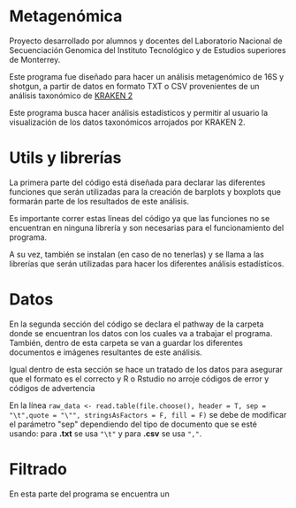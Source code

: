 # Metagenómica 
Proyecto desarrollado por alumnos y docentes del Laboratorio Nacional de Secuenciación Genomica del Instituto Tecnológico y de Estudios superiores de Monterrey.

Este programa fue diseñado para hacer un análisis metagenómico de 16S y shotgun, a partir de datos en formato TXT o CSV provenientes de un análisis taxonómico de [KRAKEN 2](https://github.com/DerrickWood/kraken2.) 

Este programa busca hacer análisis estadísticos y permitir al usuario la visualización de los datos taxonómicos arrojados por KRAKEN 2. 
# Utils y librerías 
La primera parte del código está diseñada para declarar las diferentes funciones que serán utilizadas para la creación de barplots y boxplots que formarán parte de los resultados de este análisis.

Es importante correr estas lineas del código ya que las funciones no se encuentran en ninguna librería y son necesarias para el funcionamiento del programa.

A su vez, también se instalan (en caso de no tenerlas) y se llama a las librerías que serán utilizadas para hacer los diferentes análisis estadísticos.  
# Datos
En la segunda sección del código se declara el pathway de la carpeta donde se encuentran los datos con los cuales va a trabajar el programa. También, dentro de esta carpeta se van a guardar los diferentes documentos e imágenes resultantes de este análisis. 

Igual dentro de esta sección se hace un tratado de los datos para asegurar que el formato es el correcto y R o Rstudio no arroje códigos de error y códigos de advertencia 

En la línea `raw_data <- read.table(file.choose(), header = T, sep = "\t",quote = "\"", stringsAsFactors = F, fill = F)` se debe de modificar el parámetro "sep" dependiendo del tipo de documento que se esté usando: para **.txt** se usa `"\t"` y para **.csv** se usa `","`.


# Filtrado

En esta parte del programa se encuentra un 
